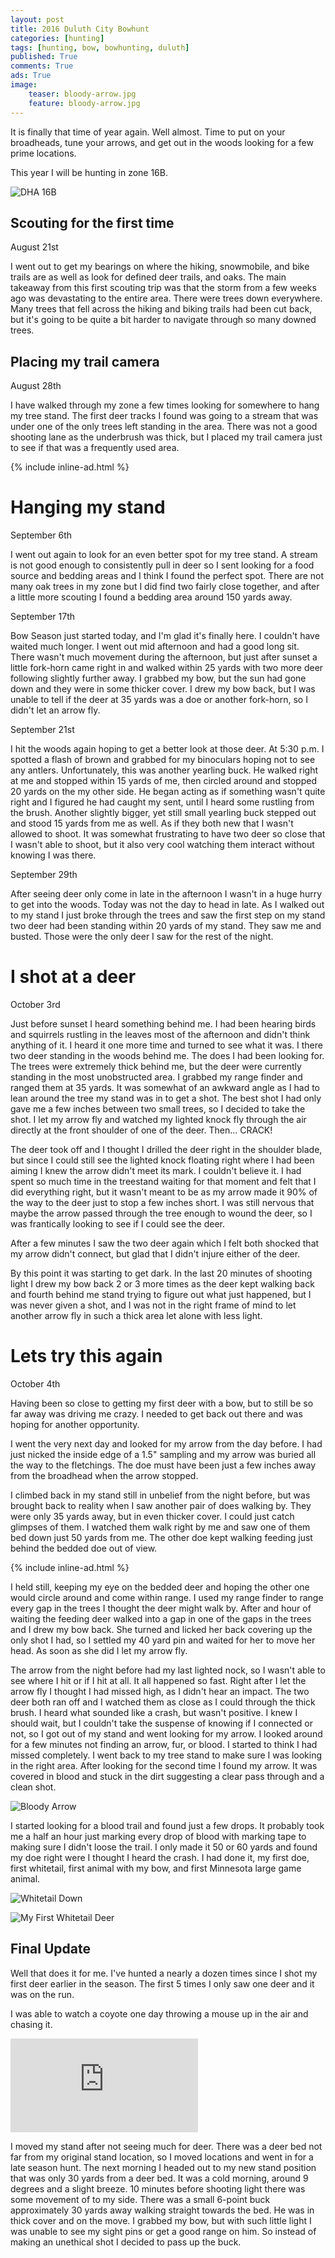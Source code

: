 ```yaml
---
layout: post
title: 2016 Duluth City Bowhunt
categories: [hunting]
tags: [hunting, bow, bowhunting, duluth]
published: True
comments: True
ads: True
image:
    teaser: bloody-arrow.jpg
    feature: bloody-arrow.jpg
---
```


It is finally that time of year again. Well almost. Time to put on your broadheads, tune your arrows, and get out in the woods looking for a few prime locations.

This year I will be hunting in zone 16B.

![DHA 16B](https://i1.wp.com/www.bowhuntersalliance.org/wp-content/uploads/2016/02/DHA16.jpg?ssl=1)

## Scouting for the first time
August 21st

I went out to get my bearings on where the hiking, snowmobile, and bike trails are as well as look for defined deer trails, and oaks. The main takeaway from this first scouting trip was that the storm from a few weeks ago was devastating to the entire area. There were trees down everywhere. Many trees that fell across the hiking and biking trails had been cut back, but it's going to be quite a bit harder to navigate through so many downed trees.

## Placing my trail camera
August 28th

I have walked through my zone a few times looking for somewhere to hang my tree stand. The first deer tracks I found was going to a stream that was under one of the only trees left standing in the area. There was not a good shooting lane as the underbrush was thick, but I placed my trail camera just to see if that was a frequently used area.

{% include inline-ad.html %}

# Hanging my stand
September 6th

I went out again to look for an even better spot for my tree stand. A stream is not good enough to consistently pull in deer so I sent looking for a food source and bedding areas and I think I found the perfect spot. There are not many oak trees in my zone but I did find two fairly close together, and after a little more scouting I found a bedding area around 150 yards away.

September 17th

Bow Season just started today, and I'm glad it's finally here. I couldn't have waited much longer. I went out mid afternoon and had a good long sit. There wasn't much movement during the afternoon, but just after sunset a little fork-horn came right in and walked within 25 yards with two more deer following slightly further away. I grabbed my bow, but the sun had gone down and they were in some thicker cover. I drew my bow back, but I was unable to tell if the deer at 35 yards was a doe or another fork-horn, so I didn't let an arrow fly.

September 21st

I hit the woods again hoping to get a better look at those deer. At 5:30 p.m. I spotted a flash of brown and grabbed for my binoculars hoping not to see any antlers. Unfortunately, this was another yearling buck. He walked right at me and stopped within 15 yards of me, then circled around and stopped 20 yards on the my other side. He began acting as if something wasn't quite right and I figured he had caught my sent, until I heard some rustling from the brush. Another slightly bigger, yet still small yearling buck stepped out and stood 15 yards from me as well. As if they both new that I wasn't allowed to shoot. It was somewhat frustrating to have two deer so close that I wasn't able to shoot, but it also very cool watching them interact without knowing I was there.

September 29th

After seeing deer only come in late in the afternoon I wasn't in a huge hurry to get into the woods. Today was not the day to head in late. As I walked out to my stand I just broke through the trees and saw the first step on my stand two deer had been standing within 20 yards of my stand. They saw me and busted. Those were the only deer I saw for the rest of the night.

# I shot at a deer

October 3rd

Just before sunset I heard something behind me. I had been hearing birds and squirrels rustling in the leaves most of the afternoon and didn't think anything of it. I heard it one more time and turned to see what it was. I there two deer standing in the woods behind me. The does I had been looking for. The trees were extremely thick behind me, but the deer were currently standing in the most unobstructed area. I grabbed my range finder and ranged them at 35 yards. It was somewhat of an awkward angle as I had to lean around the tree my stand was in to get a shot. The best shot I had only gave me a few inches between two small trees, so I decided to take the shot. I let my arrow fly and watched my lighted knock fly through the air directly at the front shoulder of one of the deer. Then... CRACK!

The deer took off and I thought I drilled the deer right in the shoulder blade, but since I could still see the lighted knock floating right where I had been aiming I knew the arrow didn't meet its mark. I couldn't believe it. I had spent so much time in the treestand waiting for that moment and felt that I did everything right, but it wasn't meant to be as my arrow made it 90% of the way to the deer just to stop a few inches short. I was still nervous that maybe the arrow passed through the tree enough to wound the deer, so I was frantically looking to see if I could see the deer.

After a few minutes I saw the two deer again which I felt both shocked that my arrow didn't connect, but glad that I didn't injure either of the deer.

By this point it was starting to get dark. In the last 20 minutes of shooting light I drew my bow back 2 or 3 more times as the deer kept walking back and fourth behind me stand trying to figure out what just happened, but I was never given a shot, and I was not in the right frame of mind to let another arrow fly in such a thick area let alone with less light.

# Lets try this again

October 4th

Having been so close to getting my first deer with a bow, but to still be so far away was driving me crazy. I needed to get back out there and was hoping for another opportunity.

I went the very next day and looked for my arrow from the day before. I had just nicked the inside edge of a 1.5" sampling and my arrow was buried all the way to the fletchings. The doe must have been just a few inches away from the broadhead when the arrow stopped.

I climbed back in my stand still in unbelief from the night before, but was brought back to reality when I saw another pair of does walking by. They were only 35 yards away, but in even thicker cover. I could just catch glimpses of them. I watched them walk right by me and saw one of them bed down just 50 yards from me. The other doe kept walking feeding just behind the bedded doe out of view.

{% include inline-ad.html %}

I held still, keeping my eye on the bedded deer and hoping the other one would circle around and come within range. I used my range finder to range every gap in the trees I thought the deer might walk by. After and hour of waiting the feeding deer walked into a gap in one of the gaps in the trees and I drew my bow back. She turned and licked her back covering up the only shot I had, so I settled my 40 yard pin and waited for her to move her head. As soon as she did I let my arrow fly.

The arrow from the night before had my last lighted nock, so I wasn't able to see where I hit or if I hit at all. It all happened so fast. Right after I let the arrow fly I thought I had missed high, as I didn't hear an impact. The two deer both ran off and I watched them as close as I could through the thick brush. I heard what sounded like a crash, but wasn't positive. I knew I should wait, but I couldn't take the suspense of knowing if I connected or not, so I got out of my stand and went looking for my arrow. I looked around for a few minutes not finding an arrow, fur, or blood. I started to think I had missed completely. I went back to my tree stand to make sure I was looking in the right area. After looking for the second time I found my arrow. It was covered in blood and stuck in the dirt suggesting a clear pass through and a clean shot.

![Bloody Arrow](/images/bloody-arrow.jpg)

I started looking for a blood trail and found just a few drops. It probably took me a half an hour just marking every drop of blood with marking tape to making sure I didn't loose the trail. I only made it 50 or 60 yards and found my doe right were I thought I heard the crash. I had done it, my first doe, first whitetail, first animal with my bow, and first Minnesota large game animal.

![Whitetail Down](/images/Whitetail-Down.jpg)

![My First Whitetail Deer](/images/First-Whitetail.jpg)

## Final Update

Well that does it for me. I've hunted a nearly a dozen times since I shot my first deer earlier in the season. The first 5 times I only saw one deer and it was on the run.

I was able to watch a coyote one day throwing a mouse up in the air and chasing it.

<div class="video">
  <div class="video-wrapper">
      <iframe src="https://www.youtube.com/embed/9soIBllY4aM?rel=0" frameborder="0" allowfullscreen></iframe>
  </div>
</div>

I moved my stand after not seeing much for deer. There was a deer bed not far from my original stand location, so I moved locations and went in for a late season hunt. The next morning I headed out to my new stand position that was only 30 yards from a deer bed. It was a cold morning, around 9 degrees and a slight breeze. 10 minutes before shooting light there was some movement of to my side. There was a small 6-point buck approximately 30 yards away walking straight towards the bed. He was in thick cover and on the move. I grabbed my bow, but with such little light I was unable to see my sight pins or get a good range on him. So instead of making an unethical shot I decided to pass up the buck.
